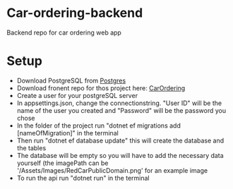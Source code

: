 # Car-ordering-backend
Backend repo for car ordering web app

<h1>Setup</h1>
<ul>
<li>Download PostgreSQL from <a href="https://www.postgresql.org/download/">Postgres</a></li>
<li>Download fronent repo for thos project here: <a href="https://github.com/Kristoffer-Martinsen/CarOrdering">CarOrdering</a></li>
<li>Create a user for your postgreSQL server </li>
<li>In appsettings.json, change the connectionstring. "User ID" will be the name of the user you created and "Password" will be the password you chose</li>
<li>In the folder of the project run "dotnet ef migrations add [nameOfMigration]" in the terminal</li>
<li>Then run "dotnet ef database update" this will create the database and the tables</li>
<li>The database will be empty so you will have to add the necessary data yourself (the imagePath can be '/Assets/Images/RedCarPublicDomain.png' for an example image</li>
<li>To run the api run "dotnet run" in the terminal</li>
</ul>
